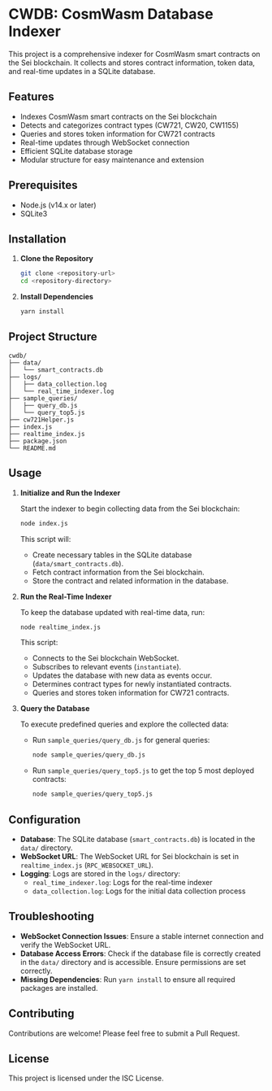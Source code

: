 # CWDB: CosmWasm Database Indexer

This project is a comprehensive indexer for CosmWasm smart contracts on the Sei blockchain. It collects and stores contract information, token data, and real-time updates in a SQLite database.

## Features

- Indexes CosmWasm smart contracts on the Sei blockchain
- Detects and categorizes contract types (CW721, CW20, CW1155)
- Queries and stores token information for CW721 contracts
- Real-time updates through WebSocket connection
- Efficient SQLite database storage
- Modular structure for easy maintenance and extension

## Prerequisites

- Node.js (v14.x or later)
- SQLite3

## Installation

1. **Clone the Repository**

   ```bash
   git clone <repository-url>
   cd <repository-directory>
   ```

2. **Install Dependencies**

   ```bash
   yarn install
   ```

## Project Structure

```shell
cwdb/
├── data/
│   └── smart_contracts.db
├── logs/
│   ├── data_collection.log
│   └── real_time_indexer.log
├── sample_queries/
│   ├── query_db.js
│   └── query_top5.js
├── cw721Helper.js
├── index.js
├── realtime_index.js
├── package.json
└── README.md
```

## Usage

1. **Initialize and Run the Indexer**

   Start the indexer to begin collecting data from the Sei blockchain:

   ```bash
   node index.js
   ```

   This script will:
   - Create necessary tables in the SQLite database (`data/smart_contracts.db`).
   - Fetch contract information from the Sei blockchain.
   - Store the contract and related information in the database.

2. **Run the Real-Time Indexer**

   To keep the database updated with real-time data, run:

   ```bash
   node realtime_index.js
   ```

   This script:
   - Connects to the Sei blockchain WebSocket.
   - Subscribes to relevant events (`instantiate`).
   - Updates the database with new data as events occur.
   - Determines contract types for newly instantiated contracts.
   - Queries and stores token information for CW721 contracts.

3. **Query the Database**

   To execute predefined queries and explore the collected data:

   - Run `sample_queries/query_db.js` for general queries:

     ```bash
     node sample_queries/query_db.js
     ```

   - Run `sample_queries/query_top5.js` to get the top 5 most deployed contracts:

     ```bash
     node sample_queries/query_top5.js
     ```

## Configuration

- **Database**: The SQLite database (`smart_contracts.db`) is located in the `data/` directory.
- **WebSocket URL**: The WebSocket URL for Sei blockchain is set in `realtime_index.js` (`RPC_WEBSOCKET_URL`).
- **Logging**: Logs are stored in the `logs/` directory:
  - `real_time_indexer.log`: Logs for the real-time indexer
  - `data_collection.log`: Logs for the initial data collection process

## Troubleshooting

- **WebSocket Connection Issues**: Ensure a stable internet connection and verify the WebSocket URL.
- **Database Access Errors**: Check if the database file is correctly created in the `data/` directory and is accessible. Ensure permissions are set correctly.
- **Missing Dependencies**: Run `yarn install` to ensure all required packages are installed.

## Contributing

Contributions are welcome! Please feel free to submit a Pull Request.

## License

This project is licensed under the ISC License.
